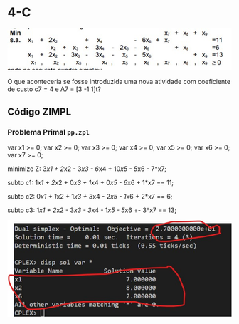 # 4-C

![image](resources/ex.jpg)

O que aconteceria se fosse introduzida uma nova atividade com
coeficiente de custo c7 = 4 e A7 = [3 -1 1]t?

## Código ZIMPL

### Problema Primal `pp.zpl`

var x1 >= 0;
var x2 >= 0;
var x3 >= 0;
var x4 >= 0;
var x5 >= 0;
var x6 >= 0;
var x7 >= 0;

minimize Z:
    3*x1 + 2*x2 - 3*x3 - 6*x4 + 10*x5 - 5*x6 - 7*x7;

subto c1:
    1*x1 + 2*x2 + 0*x3 + 1*x4 + 0*x5 - 6*x6 + 1*x7 == 11;

subto c2:
    0*x1 + 1*x2 + 1*x3 + 3*x4 - 2*x5 - 1*x6 + 2*x7 == 6;

subto c3:
    1*x1 + 2*x2 - 3*x3 - 3*x4 - 1*x5 - 5*x6 +- 3*x7 == 13;

![image](resources/sol-pp.jpg)
